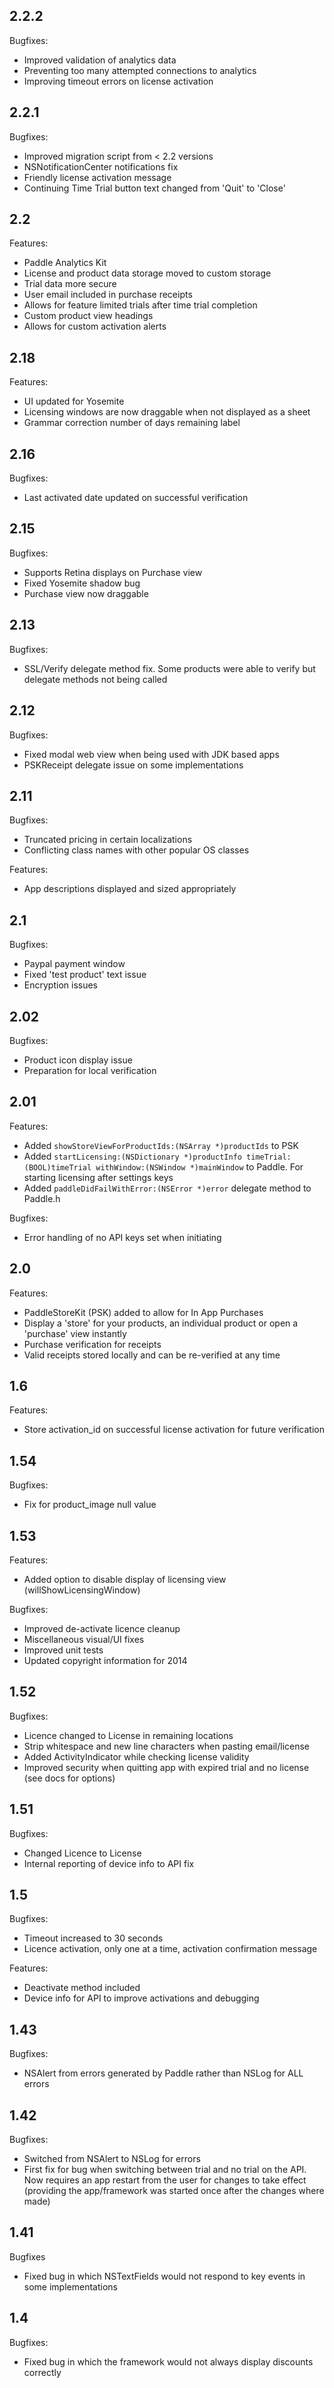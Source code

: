 ## 2.2.2
Bugfixes:
- Improved validation of analytics data
- Preventing too many attempted connections to analytics
- Improving timeout errors on license activation

## 2.2.1
Bugfixes:
- Improved migration script from < 2.2 versions
- NSNotificationCenter notifications fix
- Friendly license activation message
- Continuing Time Trial button text changed from 'Quit' to 'Close'

## 2.2
Features:
- Paddle Analytics Kit
- License and product data storage moved to custom storage
- Trial data more secure
- User email included in purchase receipts
- Allows for feature limited trials after time trial completion
- Custom product view headings
- Allows for custom activation alerts

## 2.18
Features:
- UI updated for Yosemite
- Licensing windows are now draggable when not displayed as a sheet
- Grammar correction number of days remaining label

## 2.16
Bugfixes:
- Last activated date updated on successful verification

## 2.15
Bugfixes:
- Supports Retina displays on Purchase view
- Fixed Yosemite shadow bug
- Purchase view now draggable

## 2.13
Bugfixes:
- SSL/Verify delegate method fix. Some products were able to verify but delegate methods not being called

## 2.12
Bugfixes:
- Fixed modal web view when being used with JDK based apps
- PSKReceipt delegate issue on some implementations

## 2.11
Bugfixes:
- Truncated pricing in certain localizations
- Conflicting class names with other popular OS classes

Features:
- App descriptions displayed and sized appropriately

## 2.1
Bugfixes:
- Paypal payment window
- Fixed 'test  product' text issue
- Encryption issues

## 2.02
Bugfixes:
- Product icon display issue
- Preparation for local verification

## 2.01
Features:
- Added `showStoreViewForProductIds:(NSArray *)productIds` to PSK
- Added `startLicensing:(NSDictionary *)productInfo timeTrial:(BOOL)timeTrial withWindow:(NSWindow *)mainWindow` to Paddle. For starting licensing after settings keys
- Added `paddleDidFailWithError:(NSError *)error` delegate method to Paddle.h

Bugfixes:
- Error handling of no API keys set when initiating

## 2.0
Features:
- PaddleStoreKit (PSK) added to allow for In App Purchases
- Display a 'store' for your products, an individual product or open a 'purchase' view instantly
- Purchase verification for receipts
- Valid receipts stored locally and can be re-verified at any time

## 1.6
Features:
- Store activation_id on successful license activation for future verification

## 1.54
Bugfixes:
- Fix for product_image null value

## 1.53
Features:
- Added option to disable display of licensing view (willShowLicensingWindow)

Bugfixes:
- Improved de-activate licence cleanup
- Miscellaneous visual/UI fixes
- Improved unit tests
- Updated copyright information for 2014

## 1.52
Bugfixes:
- Licence changed to License in remaining locations
- Strip whitespace and new line characters when pasting email/license
- Added ActivityIndicator while checking license validity
- Improved security when quitting app with expired trial and no license (see docs for options)

## 1.51
Bugfixes:
- Changed Licence to License
- Internal reporting of device info to API fix

## 1.5
Bugfixes:
- Timeout increased to 30 seconds
- Licence activation, only one at a time, activation confirmation message

Features:
- Deactivate method included
- Device info for API to improve activations and debugging

## 1.43
Bugfixes:
- NSAlert from errors generated by Paddle rather than NSLog for ALL errors

## 1.42
Bugfixes:
- Switched from NSAlert to NSLog for errors
- First fix for bug when switching between trial and no trial on the API. Now requires an app restart from the user for changes to take effect (providing the app/framework was started once after the changes where made)

## 1.41
Bugfixes
- Fixed bug in which NSTextFields would not respond to key events in some implementations

## 1.4

Bugfixes:
- Fixed bug in which the framework would not always display discounts correctly
